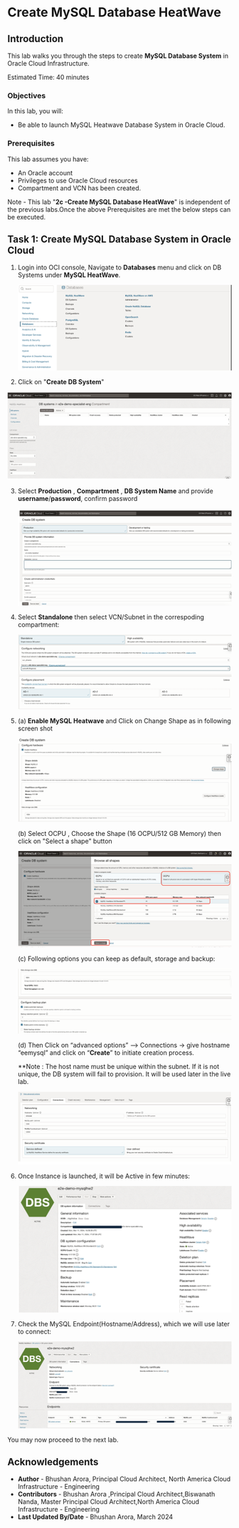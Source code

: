 # Create MySQL Database HeatWave

## Introduction

This lab walks you through the steps to create **MySQL Database System** in Oracle Cloud Infrastructure.

Estimated Time: 40 minutes

### Objectives

In this lab, you will:
* Be able to launch MySQL Heatwave Database System in Oracle Cloud.

### Prerequisites

This lab assumes you have:
* An Oracle account
* Privileges to use Oracle Cloud resources
* Compartment and VCN has been created. 

Note - This lab "**2c -Create MySQL Database HeatWave**" is independent of the previous labs.Once the above Prerequisites are met the below steps can be executed.

## Task 1: Create MySQL Database System in Oracle Cloud

1. Login into OCI console, Navigate to **Databases** menu and click on DB Systems under **MySQL HeatWave**.

	![login-into-oci-console](images/navigation-b1.png)

2. Click on "**Create DB System**"

  ![create-db](images/db-system-navigation-b2.png)

3. Select **Production** , **Compartment** , **DB System Name** and provide **username**/**password**, confirm password

	![create-db-01](images/compartment-user-b3.png)

4. Select **Standalone** then select VCN/Subnet in the correspoding compartment:  

   ![username](images/standalone-vcn-b4.png)

5. (a) **Enable MySQL Heatwave** and Click on Change Shape as in following screen shot 
	 
	
	![changeshape](images/shape-storage-b5-a-new.png)

	
	(b) Select OCPU , Choose the Shape (16 OCPU/512 GB Memory) then click on "Select a shape" button

	![ocpu](images/select-ocpu-b5-b-new.png)
	
	(c) Following options you can keep as default, storage and backup:

	![backup-default](images/backup-default-b5-c-new.png)
	
	(d) Then Click on “advanced options” –> Connections -> give hostname “eemysql” and click on “**Create**” to initiate creation process.

	**Note : The host name must be unique within the subnet. If it is not unique, the DB system will fail to provision. It will be used later in the live lab.

	![adv-hostname](images/advanced-hostname-b5-d-new.png)

6. Once Instance is launched, it will be Active in few minutes:

	 ![active-db](images/db-active-status.png)

7. Check the MySQL Endpoint(Hostname/Address), which we will use later to connect:

	 ![endpoints-db](images/endpoints.png)

You may now proceed to the next lab.

## Acknowledgements
* **Author** - Bhushan Arora, Principal Cloud Architect, North America Cloud Infrastructure - Engineering
* **Contributors** - Bhushan Arora ,Principal Cloud Architect,Biswanath Nanda, Master Principal Cloud Architect,North America Cloud Infrastructure - Engineering
* **Last Updated By/Date** - Bhushan Arora, March 2024
